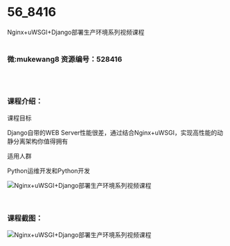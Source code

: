 # 56_8416
Nginx+uWSGI+Django部署生产环境系列视频课程
<br/></br>
<h3>微:mukewang8 资源编号：528416</h3>
<br/></br>
<h3>课程介绍：</h3>
<p>课程目标</p>
<p><a title="查看与 Django 相关的文章" target="_blank">Django</a>自带的WEB Server性能很差，通过结合Nginx+uWSGI，实现高性能的动静分离架构你值得拥有</p>
<p>适用人群</p>
<p>Python运维开发和Python开发</p>
<p><img src="https://www.ko996.com/wp-content/uploads/img/2019/11/1-12-300x166.png" alt="Nginx+uWSGI+Django部署生产环境系列视频课程"></p>
<p>&nbsp;</p>
<h3>课程截图：</h3>
<p><img src="https://www.ko996.com/wp-content/uploads/img/2019/11/2-23.png" alt="Nginx+uWSGI+Django部署生产环境系列视频课程"></p>
<p>&nbsp;</p>
